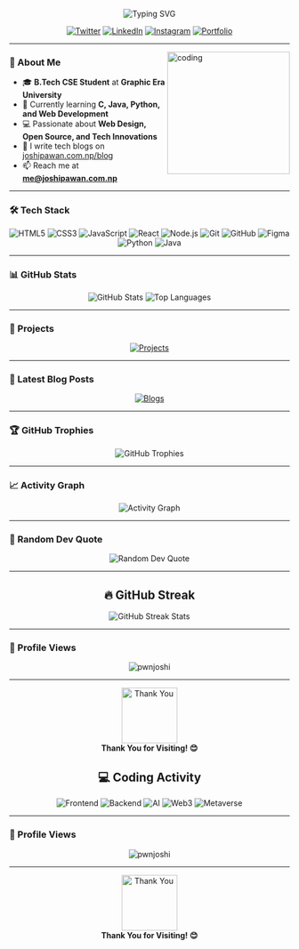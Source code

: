 <p align="center">
  <img src="https://readme-typing-svg.demolab.com/?font=Fira+Code&size=40&duration=4000&pause=1000&color=F75C7E&center=true&vCenter=true&width=600&lines=Hi%2C+I+am+Pawan+Joshi;Web+Developer;Tech+Enthusiast;Open-Source+Contributor" alt="Typing SVG">
</p>

<p align="center">
  <a href="https://twitter.com/pwnjoshidev"><img src="https://img.shields.io/badge/Twitter-1DA1F2?style=for-the-badge&logo=twitter&logoColor=white" alt="Twitter"></a> 
  <a href="https://www.linkedin.com/in/pwnjoshi"><img src="https://img.shields.io/badge/LinkedIn-0077B5?style=for-the-badge&logo=linkedin&logoColor=white" alt="LinkedIn"></a> 
  <a href="https://www.instagram.com/pawancanvas"><img src="https://img.shields.io/badge/Instagram-E4405F?style=for-the-badge&logo=instagram&logoColor=white" alt="Instagram"></a> 
  <a href="https://joshipawan.com.np"><img src="https://img.shields.io/badge/Portfolio-%23F75C7E?style=for-the-badge&logo=vercel&logoColor=white" alt="Portfolio"></a>
</p>

---

<img align="right" alt="coding" width="220" src="https://media.tenor.com/2uyENRmiUt0AAAAC/coding.gif">

### 🌟 About Me

- 🎓 **B.Tech CSE Student** at **Graphic Era University**
- 🌱 Currently learning **C, Java, Python, and Web Development**
- 💻 Passionate about **Web Design, Open Source, and Tech Innovations**
- 📝 I write tech blogs on [joshipawan.com.np/blog](https://joshipawan.com.np/blog)
- 📫 Reach me at **me@joshipawan.com.np**

---

### 🛠️ Tech Stack

<p align="center">
  <img src="https://img.shields.io/badge/HTML5-E34F26?style=for-the-badge&logo=html5&logoColor=white" alt="HTML5">
  <img src="https://img.shields.io/badge/CSS3-1572B6?style=for-the-badge&logo=css3&logoColor=white" alt="CSS3">
  <img src="https://img.shields.io/badge/JavaScript-F7DF1E?style=for-the-badge&logo=javascript&logoColor=black" alt="JavaScript">
  <img src="https://img.shields.io/badge/React-20232A?style=for-the-badge&logo=react&logoColor=61DAFB" alt="React">
  <img src="https://img.shields.io/badge/Node.js-43853D?style=for-the-badge&logo=node.js&logoColor=white" alt="Node.js">
  <img src="https://img.shields.io/badge/Git-F05032?style=for-the-badge&logo=git&logoColor=white" alt="Git">
  <img src="https://img.shields.io/badge/GitHub-100000?style=for-the-badge&logo=github&logoColor=white" alt="GitHub">
  <img src="https://img.shields.io/badge/Figma-F24E1E?style=for-the-badge&logo=figma&logoColor=white" alt="Figma">
  <img src="https://img.shields.io/badge/Python-3776AB?style=for-the-badge&logo=python&logoColor=white" alt="Python">
  <img src="https://img.shields.io/badge/Java-007396?style=for-the-badge&logo=java&logoColor=white" alt="Java">
</p>

---

### 📊 GitHub Stats

<p align="center">
  <img src="https://github-readme-stats.vercel.app/api?username=pwnjoshi&show_icons=true&theme=radical" alt="GitHub Stats">
  <img src="https://github-readme-stats.vercel.app/api/top-langs/?username=pwnjoshi&layout=compact&theme=radical" alt="Top Languages">
</p>

---

### 🚀 Projects

<p align="center">
  <a href="https://joshipawan.com.np">
    <img src="https://img.shields.io/badge/Explore%20My%20Projects-%23F75C7E?style=for-the-badge&logo=vercel&logoColor=white" alt="Projects">
  </a>
</p>

---

### 📝 Latest Blog Posts

<p align="center">
  <a href="https://joshipawan.com.np/blog">
    <img src="https://img.shields.io/badge/Read%20My%20Blogs-%23F75C7E?style=for-the-badge&logo=medium&logoColor=white" alt="Blogs">
  </a>
</p>

---

### 🏆 GitHub Trophies

<p align="center">
  <img src="https://github-profile-trophy.vercel.app/?username=pwnjoshi&theme=radical&no-frame=true&row=1&column=7" alt="GitHub Trophies">
</p>

---

### 📈 Activity Graph

<p align="center">
  <img src="https://github-readme-activity-graph.vercel.app/graph?username=pwnjoshi&theme=react-dark&hide_border=true&area=true" alt="Activity Graph">
</p>

---

### 🎨 Random Dev Quote

<p align="center">
  <img src="https://quotes-github-readme.vercel.app/api?type=vertical&theme=radical" alt="Random Dev Quote">
</p>

---



<!-- 🎮 GitHub Streak Stats -->
<h2 align="center">🔥 GitHub Streak</h2>

<p align="center">
  <img src="https://github-readme-streak-stats.herokuapp.com/?user=pwnjoshi&theme=radical&hide_border=true" alt="GitHub Streak Stats">
</p>

---

### 👀 Profile Views

<p align="center">
  <img src="https://komarev.com/ghpvc/?username=pwnjoshi&label=Profile%20views&color=F75C7E&style=flat" alt="pwnjoshi" />
</p>

---

<p align="center">
  <img src="https://media.giphy.com/media/L1R1tvI9svkIWwpVYr/giphy.gif" width="100" alt="Thank You">
  <br>
  <b>Thank You for Visiting! 😊</b>
</p>


<!-- 🎮 Skill Progress Bars -->
<h2 align="center">💻 Coding Activity</h2>

<p align="center">
  <img src="https://progress-bar.dev/75/?title=Frontend&width=600&color=F75C7E" alt="Frontend">
  <img src="https://progress-bar.dev/85/?title=Backend&width=600&color=61DAFB" alt="Backend">
  <img src="https://progress-bar.dev/65/?title=AI&width=600&color=FF6F61" alt="AI">
  <img src="https://progress-bar.dev/55/?title=Web3&width=600&color=F16822" alt="Web3">
  <img src="https://progress-bar.dev/45/?title=Metaverse&width=600&color=00B4FF" alt="Metaverse">
</p>

---

### 👀 Profile Views

<p align="center">
  <img src="https://komarev.com/ghpvc/?username=pwnjoshi&label=Profile%20views&color=F75C7E&style=flat" alt="pwnjoshi" />
</p>

---

<p align="center">
  <img src="https://media.giphy.com/media/L1R1tvI9svkIWwpVYr/giphy.gif" width="100" alt="Thank You">
  <br>
  <b>Thank You for Visiting! 😊</b>
</p>
